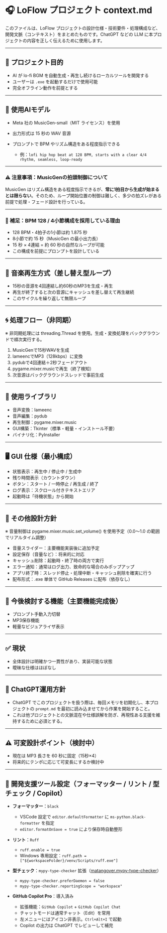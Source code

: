 # 🎧 LoFlow プロジェクト context.md

このファイルは、LoFlow プロジェクトの設計仕様・技術要件・処理構成など、開発文脈（コンテキスト）をまとめたものです。ChatGPT などの LLM に本プロジェクトの内容を正しく伝えるために使用します。

---

## 🔰 プロジェクト目的

* AI が lo-fi BGM を自動生成・再生し続けるローカルツールを開発する
* ユーザーは `.exe` を起動するだけで使用可能
* 完全オフライン動作を前提とする

---

## 🧠 使用AIモデル

* Meta 社の MusicGen-small（MIT ライセンス）を使用
* 出力形式は 15 秒の WAV 音源
* プロンプトで BPM やリズム構造をある程度指示できる

  * 例：`lofi hip hop beat at 128 BPM, starts with a clear 4/4 rhythm, seamless, loop-ready`

---

### ⚠ 注意事項：MusicGenの拍頭制御について

MusicGen はリズム構造をある程度指示できるが、**常に1拍目から生成が始まるとは限らない**。そのため、ループ開始位置の制御は難しく、多少の拍ズレがある前提で処理・フェード設計を行っている。

---

### 🔎 補足：BPM 128 / 4小節構成を採用している理由

* 128 BPM・4拍子の1小節は約 1.875 秒
* 8小節で約 15 秒（MusicGen の最小出力長）
* 15 秒 × 4連結 = 約 60 秒の自然なループが可能
* この構成を前提にプロンプトを設計している

---

## 🔁 音楽再生方式（差し替え型ループ）

* 15秒の音源を4回連結し約60秒のMP3を生成・再生
* 再生が終了すると次の音源にキャッシュを差し替えて再生継続
* このサイクルを繰り返して無限ループ

---

## 🌀 処理フロー（非同期）

※ 非同期処理には threading.Thread を使用。生成・変換処理をバックグラウンドで順次実行する。

1. MusicGenで15秒WAVを生成
2. lameencでMP3（128kbps）に変換
3. pydubで4回連結＋2秒フェードアウト
4. pygame.mixer.musicで再生（終了検知）
5. 次音源はバックグラウンドスレッドで事前生成

---

## 🧰 使用ライブラリ

* 音声変換：lameenc
* 音声編集：pydub
* 再生制御：pygame.mixer.music
* GUI構築：Tkinter（標準・軽量・インストール不要）
* バイナリ化：PyInstaller

---

## 🖥 GUI 仕様（最小構成）

* 状態表示：再生中 / 停止中 / 生成中
* 残り時間表示（カウントダウン）
* ボタン：スタート / 一時停止 / 再生成 / 終了
* ログ表示：スクロール付きテキストエリア
* 起動時は「待機状態」から開始

---

## 📐 その他設計方針

※ 音量制御は pygame.mixer.music.set\_volume() を使用予定（0.0〜1.0 の範囲でリアルタイム調整）

* 音量スライダー：主要機能実装後に追加予定
* 設定保存（音量など）：将来的に対応
* キャッシュ削除：起動時・終了時の両方で実行
* エラー通知：通常はログ出力、致命的な場合のみポップアップ
* アプリ終了時：スレッド停止・処理中断・キャッシュ削除を確実に行う
* 配布形式：.exe 単体で GitHub Releases に配布（依存なし）

---

## 🔭 今後検討する機能（主要機能完成後）

* プロンプト手動入力切替
* MP3保存機能
* 軽量なビジュアライザ表示

---

## ✅ 現状

* 全体設計は明確かつ一貫性があり、実装可能な状態
* 曖昧な仕様はほぼなし

---

## 🧭 ChatGPT運用方針

* ChatGPT でこのプロジェクトを扱う際は、毎回メモリを初期化し、本プロジェクトの `prompt.md` を最初に読み込ませてから作業を開始すること。
* これは他プロジェクトとの文脈混在や仕様誤解を防ぎ、再現性ある支援を維持するために必須とする。

---

## ⚠️ 可変設計ポイント（検討中）

* 現在は MP3 長さを 60 秒に固定（15秒×4）
* 将来的にテンポに応じて可変長にするか検討中

---

## 🧹 開発支援ツール設定（フォーマッター / リント / 型チェック / Copilot）

* **フォーマッター**：`black`

  * VSCode 設定で `editor.defaultFormatter` に `ms-python.black-formatter` を指定
  * `editor.formatOnSave = true` により保存時自動整形

* **リント**：`Ruff`

  * `ruff.enable = true`
  * Windows 専用設定：`ruff.path = ["${workspaceFolder}/venv/Scripts/ruff.exe"]`

* **型チェック**：`mypy-type-checker` 拡張（[matangover.mypy-type-checker](https://marketplace.visualstudio.com/items?itemName=matangover.mypy-type-checker)）

  * `mypy-type-checker.preferDaemon = false`
  * `mypy-type-checker.reportingScope = "workspace"`

* **GitHub Copilot Pro**：導入済み

  * 拡張機能：`GitHub Copilot` + `GitHub Copilot Chat`
  * チャットモードは通常チャット（Edit）を常用
  * 左メニューにはアイコン非表示。`Ctrl+Alt+I` で起動
  * Copilot の出力は ChatGPT でレビューして補完
